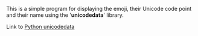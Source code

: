 This is a simple program for displaying the emoji, their Unicode code point and their name using the '**unicodedata**' library.

Link to [Python unicodedata](https://docs.python.org/3/library/unicodedata.html)
